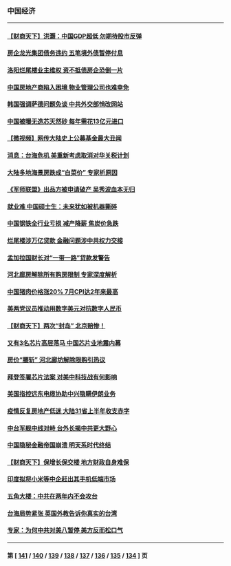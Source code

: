 ### 中国经济
---
#### [【财商天下】洪灏：中国GDP超低 勿期待股市反弹](../../pages/ncid283/n13800467.md) 
#### [房企龙光集团债务违约 五笔境外债暂停付息](../../pages/ncid283/n13800595.md) 
#### [洛阳烂尾楼业主维权 资不抵债房企恐倒一片](../../pages/ncid283/n13800302.md) 
#### [中国房地产商陷入困境 物业管理公司也难幸免](../../pages/ncid283/n13799820.md) 
#### [韩国强调萨德问题免谈 中共外交部悄改网站](../../pages/ncid283/n13800430.md) 
#### [中国被曝无造芯天然砂 每年需花13亿元进口](../../pages/ncid283/n13800375.md) 
#### [【微视频】网传大陆史上公募基金最大丑闻](../../pages/ncid283/n13800399.md) 
#### [消息：台海危机 美重新考虑取消对华关税计划](../../pages/ncid283/n13800218.md) 
#### [大陆多地海景房跌成“白菜价” 专家析原因](../../pages/ncid283/n13800133.md) 
#### [《军师联盟》出品方被申请破产 吴秀波血本无归](../../pages/ncid283/n13799860.md) 
#### [就业难 中国硕士生：未来犹如被机器撕碎](../../pages/ncid283/n13799828.md) 
#### [中国钢铁全行业亏损 减产降薪 焦炭价急跌](../../pages/ncid283/n13799650.md) 
#### [烂尾楼涉万亿贷款 金融问题涉中共权力交接](../../pages/ncid283/n13799798.md) 
#### [孟加拉国财长对“一带一路”贷款发警告](../../pages/ncid283/n13799259.md) 
#### [河北廊房解除所有购房限制 专家深度解析](../../pages/ncid283/n13799355.md) 
#### [中国猪肉价格涨20% 7月CPI达2年来最高](../../pages/ncid283/n13799359.md) 
#### [美两党议员推动用数字美元对抗数字人民币](../../pages/ncid283/n13799236.md) 
#### [【财商天下】两次“封岛” 北京赔惨！](../../pages/ncid283/n13799013.md) 
#### [又有3名芯片高层落马 中国芯片业地震内幕](../../pages/ncid283/n13798941.md) 
#### [房价“腰斩” 河北廊坊解除限购引热议](../../pages/ncid283/n13798946.md) 
#### [拜登签署芯片法案 对美中科技战有何影响](../../pages/ncid283/n13798973.md) 
#### [美国指控远东电缆协助中兴隐瞒伊朗业务](../../pages/ncid283/n13798971.md) 
#### [疫情反复房地产低迷 大陆31省上半年收支赤字](../../pages/ncid283/n13798532.md) 
#### [中台军舰中线对峙 台外长揭中共更大野心](../../pages/ncid283/n13798740.md) 
#### [中国隐秘金融帝国崩溃 明天系时代终结](../../pages/ncid283/n13798440.md) 
#### [【财商天下】保增长保交楼 地方财政自身难保](../../pages/ncid283/n13798346.md) 
#### [印度拟将小米等中企赶出其手机低端市场](../../pages/ncid283/n13798324.md) 
#### [五角大楼：中共在两年内不会攻台](../../pages/ncid283/n13798354.md) 
#### [台海局势紧张 英国外教告诉你真实的台湾](../../pages/ncid283/n13798341.md) 
#### [专家：为何中共对美八暂停 美方反而松口气](../../pages/ncid283/n13798323.md) 

---
#### 第 [ [141](./141.md) / [140](./140.md) / [139](./139.md) / [138](./138.md) / [137](./137.md) / [136](./136.md) / [135](./135.md) / [134](./134.md) ] 页
